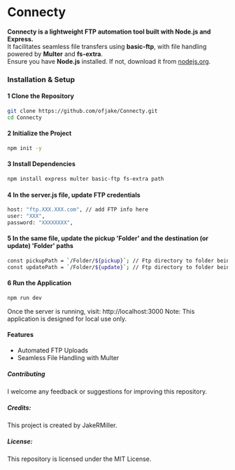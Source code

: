# **Connecty** 
**Connecty is a lightweight FTP automation tool built with **Node.js** and **Express**.**<br>
It facilitates seamless file transfers using **basic-ftp**, with file handling powered by **Multer** and **fs-extra**.  
Ensure you have **Node.js** installed. If not, download it from [nodejs.org](https://nodejs.org/).  

### Installation & Setup  

#### 1 Clone the Repository  
```sh
git clone https://github.com/ofjake/Connecty.git
cd Connecty  
```

#### 2 Initialize the Project
```sh
npm init -y
```

#### 3 Install Dependencies
```sh
npm install express multer basic-ftp fs-extra path
```

#### 4 In the server.js file, update FTP credentials
```sh
host: "ftp.XXX.XXX.com", // add FTP info here
user: "XXX",
password: "XXXXXXXX",
```

#### 5 In the same file, update the pickup 'Folder' and the destination (or update) 'Folder' paths
```sh
const pickupPath = `/Folder/${pickup}`; // Ftp directory to folder being duplicated
const updatePath = `/Folder/${update}`; // Ftp directory to folder being created and updated
```

#### 6 Run the Application
```sh
npm run dev
```

Once the server is running, visit: http://localhost:3000
Note: This application is designed for local use only.

#### Features
+ Automated FTP Uploads
+ Seamless File Handling with Multer

##### Contributing
I welcome any feedback or suggestions for improving this repository.

##### Credits:
This project is created by JakeRMiller. 
##### License:
This repository is licensed under the MIT License.
